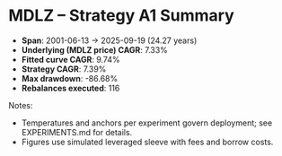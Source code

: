 # MDLZ – Strategy A1 Summary

- **Span**: 2001-06-13 → 2025-09-19 (24.27 years)
- **Underlying (MDLZ price) CAGR**: 7.33%
- **Fitted curve CAGR**: 9.74%
- **Strategy CAGR**: 7.39%
- **Max drawdown**: -86.68%
- **Rebalances executed**: 116

Notes:

- Temperatures and anchors per experiment govern deployment; see EXPERIMENTS.md for details.
- Figures use simulated leveraged sleeve with fees and borrow costs.
